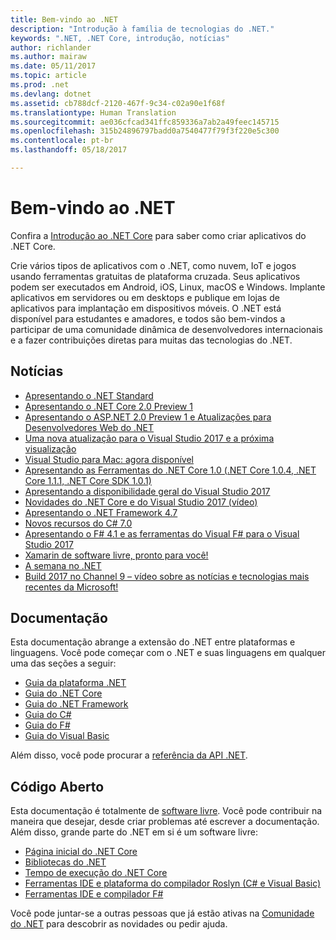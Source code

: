 ```yaml
---
title: Bem-vindo ao .NET
description: "Introdução à família de tecnologias do .NET."
keywords: ".NET, .NET Core, introdução, notícias"
author: richlander
ms.author: mairaw
ms.date: 05/11/2017
ms.topic: article
ms.prod: .net
ms.devlang: dotnet
ms.assetid: cb788dcf-2120-467f-9c34-c02a90e1f68f
ms.translationtype: Human Translation
ms.sourcegitcommit: ae036cfcad341ffc859336a7ab2a49feec145715
ms.openlocfilehash: 315b24896797badd0a7540477f79f3f220e5c300
ms.contentlocale: pt-br
ms.lasthandoff: 05/18/2017

---
```


# <a name="welcome-to-net"></a>Bem-vindo ao .NET

Confira a [Introdução ao .NET Core](core/get-started.md) para saber como criar aplicativos do .NET Core.

Crie vários tipos de aplicativos com o .NET, como nuvem, IoT e jogos usando ferramentas gratuitas de plataforma cruzada. Seus aplicativos podem ser executados em Android, iOS, Linux, macOS e Windows. Implante aplicativos em servidores ou em desktops e publique em lojas de aplicativos para implantação em dispositivos móveis. O .NET está disponível para estudantes e amadores, e todos são bem-vindos a participar de uma comunidade dinâmica de desenvolvedores internacionais e a fazer contribuições diretas para muitas das tecnologias do .NET.

## <a name="news"></a>Notícias

- [Apresentando o .NET Standard](https://blogs.msdn.microsoft.com/dotnet/2016/09/26/introducing-net-standard/)
- [Apresentando o .NET Core 2.0 Preview 1](https://blogs.msdn.microsoft.com/dotnet/2017/05/10/announcing-net-core-2-0-preview-1/)
- [Apresentando o ASP.NET 2.0 Preview 1 e Atualizações para Desenvolvedores Web do .NET](https://blogs.msdn.microsoft.com/webdev/2017/05/10/aspnet-2-preview-1/)
- [Uma nova atualização para o Visual Studio 2017 e a próxima visualização](https://blogs.msdn.microsoft.com/visualstudio/2017/05/10/update-to-visual-studio-2017-and-next-preview/)
- [Visual Studio para Mac: agora disponível](https://blogs.msdn.microsoft.com/visualstudio/2017/05/10/visual-studio-for-mac-now-generally-available/)
- [Apresentando as Ferramentas do .NET Core 1.0 (.NET Core 1.0.4, .NET Core 1.1.1, .NET Core SDK 1.0.1)](https://blogs.msdn.microsoft.com/dotnet/2017/03/07/announcing-net-core-tools-1-0/)
- [Apresentando a disponibilidade geral do Visual Studio 2017](https://blogs.msdn.microsoft.com/visualstudio/2017/03/07/announcing-visual-studio-2017-general-availability-and-more/)
- [Novidades do .NET Core e do Visual Studio 2017 (vídeo)](https://channel9.msdn.com/events/Visual-Studio/Visual-Studio-2017-Launch/T108)
- [Apresentando o .NET Framework 4.7](https://blogs.msdn.microsoft.com/dotnet/2017/04/05/announcing-the-net-framework-4-7/)
- [Novos recursos do C# 7.0](https://blogs.msdn.microsoft.com/dotnet/2017/03/09/new-features-in-c-7-0/)
- [Apresentando o F# 4.1 e as ferramentas do Visual F# para o Visual Studio 2017](https://blogs.msdn.microsoft.com/dotnet/2017/03/07/announcing-f-4-1-and-the-visual-f-tools-for-visual-studio-2017-2/)
- [Xamarin de software livre, pronto para você!](https://blog.xamarin.com/live-from-evolve-open-source-xamarin-ready-for-you/)
- [A semana no .NET](https://blogs.msdn.microsoft.com/dotnet/tag/week-in-net/)
- [Build 2017 no Channel 9 – vídeo sobre as notícias e tecnologias mais recentes da Microsoft!](https://channel9.msdn.com/?wt.mc_id=build_hp#programGuide)

## <a name="documentation"></a>Documentação

Esta documentação abrange a extensão do .NET entre plataformas e linguagens.  Você pode começar com o .NET e suas linguagens em qualquer uma das seções a seguir:

- [Guia da plataforma .NET](standard/index.md)
- [Guia do .NET Core](core/index.md)
- [Guia do .NET Framework](framework/index.md)
- [Guia do C#](csharp/index.md)
- [Guia do F#](fsharp/index.md)
- [Guia do Visual Basic](visual-basic/index.md)

Além disso, você pode procurar a [referência da API .NET](https://docs.microsoft.com/dotnet/api).

## <a name="open-source"></a>Código Aberto

Esta documentação é totalmente de [software livre](https://github.com/dotnet/docs).  Você pode contribuir na maneira que desejar, desde criar problemas até escrever a documentação.  Além disso, grande parte do .NET em si é um software livre:

- [Página inicial do .NET Core](https://github.com/dotnet/core)
- [Bibliotecas do .NET](https://github.com/dotnet/corefx)
- [Tempo de execução do .NET Core](https://github.com/dotnet/coreclr)
- [Ferramentas IDE e plataforma do compilador Roslyn (C# e Visual Basic)](https://github.com/dotnet/roslyn)
- [Ferramentas IDE e compilador F#](https://github.com/microsoft/visualfsharp)

Você pode juntar-se a outras pessoas que já estão ativas na [Comunidade do .NET](https://www.microsoft.com/net/community) para descobrir as novidades ou pedir ajuda.

